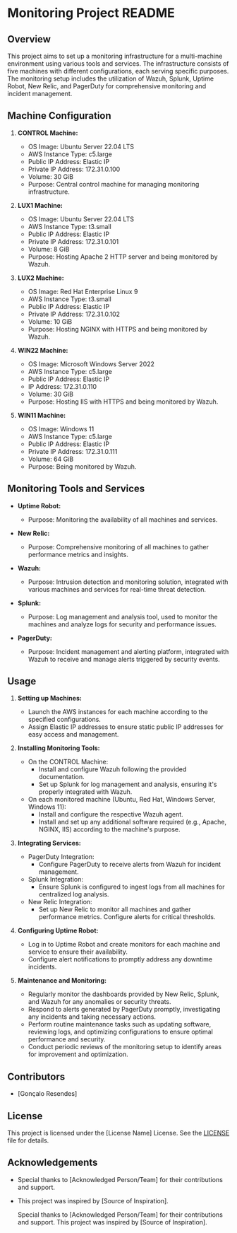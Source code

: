 # Monitoring Project README

## Overview

This project aims to set up a monitoring infrastructure for a multi-machine environment using various tools and services. The infrastructure consists of five machines with different configurations, each serving specific purposes. The monitoring setup includes the utilization of Wazuh, Splunk, Uptime Robot, New Relic, and PagerDuty for comprehensive monitoring and incident management.

## Machine Configuration

1. **CONTROL Machine:**
   - OS Image: Ubuntu Server 22.04 LTS
   - AWS Instance Type: c5.large
   - Public IP Address: Elastic IP
   - Private IP Address: 172.31.0.100
   - Volume: 30 GiB
   - Purpose: Central control machine for managing monitoring infrastructure.

2. **LUX1 Machine:**
   - OS Image: Ubuntu Server 22.04 LTS
   - AWS Instance Type: t3.small
   - Public IP Address: Elastic IP
   - Private IP Address: 172.31.0.101
   - Volume: 8 GiB
   - Purpose: Hosting Apache 2 HTTP server and being monitored by Wazuh.

3. **LUX2 Machine:**
   - OS Image: Red Hat Enterprise Linux 9
   - AWS Instance Type: t3.small
   - Public IP Address: Elastic IP
   - Private IP Address: 172.31.0.102
   - Volume: 10 GiB
   - Purpose: Hosting NGINX with HTTPS and being monitored by Wazuh.

4. **WIN22 Machine:**
   - OS Image: Microsoft Windows Server 2022
   - AWS Instance Type: c5.large
   - Public IP Address: Elastic IP
   - IP Address: 172.31.0.110
   - Volume: 30 GiB
   - Purpose: Hosting IIS with HTTPS and being monitored by Wazuh.

5. **WIN11 Machine:**
   - OS Image: Windows 11
   - AWS Instance Type: c5.large
   - Public IP Address: Elastic IP
   - Private IP Address: 172.31.0.111
   - Volume: 64 GiB
   - Purpose: Being monitored by Wazuh.

## Monitoring Tools and Services

- **Uptime Robot:**
  - Purpose: Monitoring the availability of all machines and services.
  
- **New Relic:**
  - Purpose: Comprehensive monitoring of all machines to gather performance metrics and insights.

- **Wazuh:**
  - Purpose: Intrusion detection and monitoring solution, integrated with various machines and services for real-time threat detection.

- **Splunk:**
  - Purpose: Log management and analysis tool, used to monitor the machines and analyze logs for security and performance issues.

- **PagerDuty:**
  - Purpose: Incident management and alerting platform, integrated with Wazuh to receive and manage alerts triggered by security events.

## Usage

1. **Setting up Machines:**
   - Launch the AWS instances for each machine according to the specified configurations.
   - Assign Elastic IP addresses to ensure static public IP addresses for easy access and management.

2. **Installing Monitoring Tools:**
   - On the CONTROL Machine:
     - Install and configure Wazuh following the provided documentation.
     - Set up Splunk for log management and analysis, ensuring it's properly integrated with Wazuh.
   - On each monitored machine (Ubuntu, Red Hat, Windows Server, Windows 11):
     - Install and configure the respective Wazuh agent.
     - Install and set up any additional software required (e.g., Apache, NGINX, IIS) according to the machine's purpose.

3. **Integrating Services:**
   - PagerDuty Integration:
     - Configure PagerDuty to receive alerts from Wazuh for incident management.
   - Splunk Integration:
     - Ensure Splunk is configured to ingest logs from all machines for centralized log analysis.
   - New Relic Integration:
     - Set up New Relic to monitor all machines and gather performance metrics. Configure alerts for critical thresholds.

4. **Configuring Uptime Robot:**
   - Log in to Uptime Robot and create monitors for each machine and service to ensure their availability.
   - Configure alert notifications to promptly address any downtime incidents.

5. **Maintenance and Monitoring:**
   - Regularly monitor the dashboards provided by New Relic, Splunk, and Wazuh for any anomalies or security threats.
   - Respond to alerts generated by PagerDuty promptly, investigating any incidents and taking necessary actions.
   - Perform routine maintenance tasks such as updating software, reviewing logs, and optimizing configurations to ensure optimal performance and security.
   - Conduct periodic reviews of the monitoring setup to identify areas for improvement and optimization.

## Contributors

- [Gonçalo Resendes]

## License

This project is licensed under the [License Name] License. See the [LICENSE](LICENSE) file for details.

## Acknowledgements

- Special thanks to [Acknowledged Person/Team] for their contributions and support.
- This project was inspired by [Source of Inspiration].

    Special thanks to [Acknowledged Person/Team] for their contributions and support.
    This project was inspired by [Source of Inspiration].
